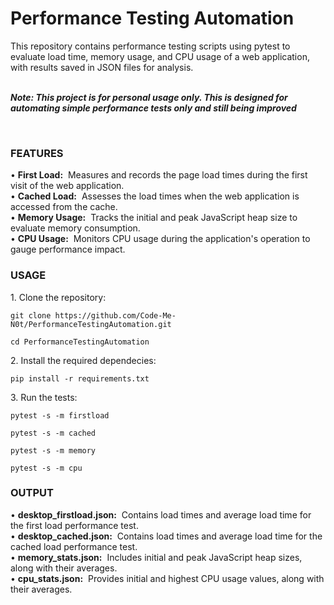 # Performance Testing Automation
This repository contains performance testing scripts using pytest to evaluate load time, memory usage, and CPU usage of a web application, with results saved in JSON files for analysis.
</br></br>
<i><b><p>Note: This project is for personal usage only. This is designed for automating simple performance tests only and still being improved</p></b></i></br>
<h3>FEATURES</h3>
• <b>First Load:</b>&nbsp Measures and records the page load times during the first visit of the web application.</br>
• <b>Cached Load:</b>&nbsp Assesses the load times when the web application is accessed from the cache.</br>
• <b>Memory Usage:</b>&nbsp Tracks the initial and peak JavaScript heap size to evaluate memory consumption.</br>
• <b>CPU Usage:</b>&nbsp Monitors CPU usage during the application's operation to gauge performance impact.
</br>
<h3>USAGE</h3>
1. Clone the repository:
<pre><code id="code-block">git clone https://github.com/Code-Me-N0t/PerformanceTestingAutomation.git</br>
cd PerformanceTestingAutomation</code></pre>
2. Install the required dependecies:
<pre><code id="code-block">pip install -r requirements.txt</code></pre>
3. Run the tests:
<pre><code id="code-block">pytest -s -m firstload</code></pre>
<pre><code id="code-block">pytest -s -m cached</code></pre>
<pre><code id="code-block">pytest -s -m memory</code></pre>
<pre><code id="code-block">pytest -s -m cpu</code></pre>
<h3>OUTPUT</h3>
• <b>desktop_firstload.json:</b>&nbsp Contains load times and average load time for the first load performance test.</br>
• <b>desktop_cached.json:</b>&nbsp Contains load times and average load time for the cached load performance test.</br>
• <b>memory_stats.json:</b>&nbsp Includes initial and peak JavaScript heap sizes, along with their averages.</br>
• <b>cpu_stats.json:</b>&nbsp Provides initial and highest CPU usage values, along with their averages.

